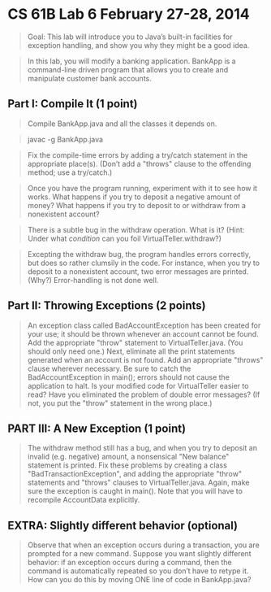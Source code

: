 # CS 61B Lab 6 February 27-28, 2014

> Goal:  This lab will introduce you to Java’s built-in facilities for exception
> handling, and show you why they might be a good idea.

> In this lab, you will modify a banking application.  BankApp is a command-line
> driven program that allows you to create and manipulate customer bank accounts.

Part I:  Compile It (1 point)
-----------------------------
> Compile BankApp.java and all the classes it depends on.

> javac -g BankApp.java

> Fix the compile-time errors by adding a try/catch statement in the appropriate
> place(s).  (Don’t add a "throws" clause to the offending method; use a
> try/catch.)

> Once you have the program running, experiment with it to see how it works.
> What happens if you try to deposit a negative amount of money?  What happens if
> you try to deposit to or withdraw from a nonexistent account?

> There is a subtle bug in the withdraw operation.  What is it?
> (Hint:  Under what _condition_ can you foil VirtualTeller.withdraw?)

> Excepting the withdraw bug, the program handles errors correctly, but does so
> rather clumsily in the code.  For instance, when you try to deposit to a
> nonexistent account, two error messages are printed.  (Why?)  Error-handling is
> not done well.



Part II:  Throwing Exceptions (2 points)
----------------------------------------
> An exception class called BadAccountException has been created for your use;
> it should be thrown whenever an account cannot be found.  Add the appropriate
> "throw" statement to VirtualTeller.java.  (You should only need one.)  Next,
> eliminate all the print statements generated when an account is not found.
> Add an appropriate "throws" clause wherever necessary.  Be sure to catch the
> BadAccountException in main(); errors should not cause the application to halt.
> Is your modified code for VirtualTeller easier to read?  Have you eliminated
> the problem of double error messages?  (If not, you put the "throw" statement
> in the wrong place.)

PART III:  A New Exception (1 point)
------------------------------------
> The withdraw method still has a bug, and when you try to deposit an invalid
> (e.g. negative) amount, a nonsensical "New balance" statement is printed.
> Fix these problems by creating a class "BadTransactionException", and adding
> the appropriate "throw" statements and "throws" clauses to VirtualTeller.java.
> Again, make sure the exception is caught in main().  Note that you will have to
> recompile AccountData explicitly.

EXTRA:  Slightly different behavior (optional)
----------------------------------------------
> Observe that when an exception occurs during a transaction, you are prompted
> for a new command.  Suppose you want slightly different behavior:  if an
> exception occurs during a command, then the command is automatically repeated
> so you don’t have to retype it.  How can you do this by moving ONE line of code
> in BankApp.java?
